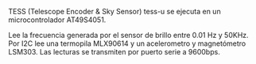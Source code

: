 TESS (Telescope Encoder & Sky Sensor)
tess-u se ejecuta en un microcontrolador AT49S4051. 

Lee la frecuencia generada por el sensor de brillo entre 0.01 Hz y 50KHz.
Por I2C lee una termopila MLX90614 y un acelerometro y magnetómetro LSM303.
Las lecturas se transmiten por puerto serie a 9600bps.
